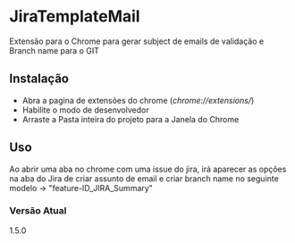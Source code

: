 # JiraTemplateMail
Extensão para o Chrome para gerar subject de emails de validação e Branch name para o GIT

## Instalação
- Abra a pagina de extensões do chrome (_chrome://extensions/_)
- Habilite o modo de desenvolvedor
- Arraste a Pasta inteira do projeto para a Janela do Chrome

## Uso
Ao abrir uma aba no chrome com uma issue do jira, irá aparecer as opções na aba do Jira de criar assunto de email e criar branch name no seguinte modelo -> "feature-ID_JIRA_Summary"


### Versão Atual
1.5.0

